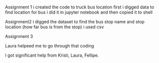 Assignment 1
i created the code to truck bus location
first i digged data to find location for bus
i did it in jupyter notebook and then copied it to shell 

Assignment2
i digged the dataset to find the bus stop name and stop location (how far bus is from the stop)
i used csv 

Assignment 3

Laura helpeed me to go through that coding


I got significant help from Kristi, Laura, Fellipe. 